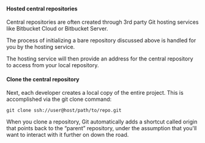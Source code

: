 

#### Hosted central repositories

Central repositories are often created through 3rd party Git hosting services like Bitbucket Cloud or Bitbucket Server.

The process of initializing a bare repository discussed above is handled for you by the hosting service.

The hosting service will then provide an address for the central repository to access from your local repository.

#### Clone the central repository
Next, each developer creates a local copy of the entire project. This is accomplished via the git clone command:

`git clone ssh://user@host/path/to/repo.git`

When you clone a repository, Git automatically adds a shortcut called origin that points back to the “parent” repository, under the assumption that you'll want to interact with it further on down the road.

